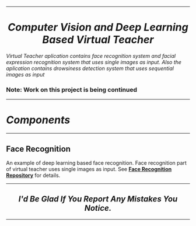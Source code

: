 
---
# *<center>Computer Vision and Deep Learning Based Virtual Teacher</center>*

*Virtual Teacher aplication contains face recognition system and
 facial expression recognition system that uses single images as input.
 Also the aplication contains drowsiness detection system that uses sequential images as input*

### Note: Work on this project is being continued

---

# *Components*

---
## Face Recognition
An example of deep learning based face recognition.
Face recognition part of virtual teacher uses single images as input.
See [**Face Recognition Repository**](https://github.com/RsgAI/Face-Recognition "GitHub Repository") for details.

---

## <center>_I'd Be Glad If You Report Any Mistakes You Notice._</center>

---